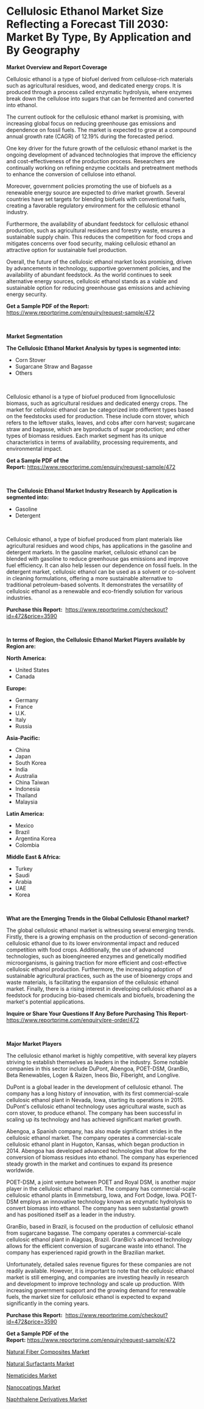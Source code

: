 <p><h1>Cellulosic Ethanol Market Size Reflecting a Forecast Till 2030: Market By Type, By Application and By Geography</h1></p><p><strong>Market Overview and Report Coverage</strong></p>
<p><p>Cellulosic ethanol is a type of biofuel derived from cellulose-rich materials such as agricultural residues, wood, and dedicated energy crops. It is produced through a process called enzymatic hydrolysis, where enzymes break down the cellulose into sugars that can be fermented and converted into ethanol.</p><p>The current outlook for the cellulosic ethanol market is promising, with increasing global focus on reducing greenhouse gas emissions and dependence on fossil fuels. The market is expected to grow at a compound annual growth rate (CAGR) of 12.19% during the forecasted period.</p><p>One key driver for the future growth of the cellulosic ethanol market is the ongoing development of advanced technologies that improve the efficiency and cost-effectiveness of the production process. Researchers are continually working on refining enzyme cocktails and pretreatment methods to enhance the conversion of cellulose into ethanol.</p><p>Moreover, government policies promoting the use of biofuels as a renewable energy source are expected to drive market growth. Several countries have set targets for blending biofuels with conventional fuels, creating a favorable regulatory environment for the cellulosic ethanol industry.</p><p>Furthermore, the availability of abundant feedstock for cellulosic ethanol production, such as agricultural residues and forestry waste, ensures a sustainable supply chain. This reduces the competition for food crops and mitigates concerns over food security, making cellulosic ethanol an attractive option for sustainable fuel production.</p><p>Overall, the future of the cellulosic ethanol market looks promising, driven by advancements in technology, supportive government policies, and the availability of abundant feedstock. As the world continues to seek alternative energy sources, cellulosic ethanol stands as a viable and sustainable option for reducing greenhouse gas emissions and achieving energy security.</p></p>
<p><strong>Get a Sample PDF of the Report:</strong> <a href="https://www.reportprime.com/enquiry/request-sample/472">https://www.reportprime.com/enquiry/request-sample/472</a></p>
<p>&nbsp;</p>
<p><strong>Market Segmentation</strong></p>
<p><strong>The Cellulosic Ethanol Market Analysis by types is segmented into:</strong></p>
<p><ul><li>Corn Stover</li><li>Sugarcane Straw and Bagasse</li><li>Others</li></ul></p>
<p>&nbsp;</p>
<p><p>Cellulosic ethanol is a type of biofuel produced from lignocellulosic biomass, such as agricultural residues and dedicated energy crops. The market for cellulosic ethanol can be categorized into different types based on the feedstocks used for production. These include corn stover, which refers to the leftover stalks, leaves, and cobs after corn harvest; sugarcane straw and bagasse, which are byproducts of sugar production; and other types of biomass residues. Each market segment has its unique characteristics in terms of availability, processing requirements, and environmental impact.</p></p>
<p><strong>Get a Sample PDF of the Report:</strong>&nbsp;<a href="https://www.reportprime.com/enquiry/request-sample/472">https://www.reportprime.com/enquiry/request-sample/472</a></p>
<p>&nbsp;</p>
<p><strong>The Cellulosic Ethanol Market Industry Research by Application is segmented into:</strong></p>
<p><ul><li>Gasoline</li><li>Detergent</li></ul></p>
<p>&nbsp;</p>
<p><p>Cellulosic ethanol, a type of biofuel produced from plant materials like agricultural residues and wood chips, has applications in the gasoline and detergent markets. In the gasoline market, cellulosic ethanol can be blended with gasoline to reduce greenhouse gas emissions and improve fuel efficiency. It can also help lessen our dependence on fossil fuels. In the detergent market, cellulosic ethanol can be used as a solvent or co-solvent in cleaning formulations, offering a more sustainable alternative to traditional petroleum-based solvents. It demonstrates the versatility of cellulosic ethanol as a renewable and eco-friendly solution for various industries.</p></p>
<p><strong>Purchase this Report:</strong>&nbsp; <a href="https://www.reportprime.com/checkout?id=472&price=3590">https://www.reportprime.com/checkout?id=472&price=3590</a></p>
<p>&nbsp;</p>
<p><strong>In terms of Region, the Cellulosic Ethanol Market Players available by Region are:</strong></p>
<p>
    <p> <strong> North America: </strong>
        <ul>
            <li>United States</li>
            <li>Canada</li>
        </ul>
        </p> 
    <p> <strong> Europe: </strong>
        <ul>
            <li>Germany</li>
            <li>France</li>
            <li>U.K.</li>
            <li>Italy</li>
            <li>Russia</li>
        </ul>
        </p> 
    <p> <strong> Asia-Pacific: </strong>
        <ul>
            <li>China</li>
            <li>Japan</li>
            <li>South Korea</li>
            <li>India</li>
            <li>Australia</li>
            <li>China Taiwan</li>
            <li>Indonesia</li>
            <li>Thailand</li>
            <li>Malaysia</li>
        </ul>
        </p> 
    <p> <strong> Latin America: </strong>
        <ul>
            <li>Mexico</li>
            <li>Brazil</li>
            <li>Argentina Korea</li>
            <li>Colombia</li>
        </ul>
        </p> 
    <p> <strong> Middle East & Africa: </strong>
        <ul>
            <li>Turkey</li>
            <li>Saudi</li>
            <li>Arabia</li>
            <li>UAE</li>
            <li>Korea</li>
        </ul>
    </p>
    </p>
<p>&nbsp;</p>
<p><strong>What are the Emerging Trends in the Global Cellulosic Ethanol market?</strong></p>
<p><p>The global cellulosic ethanol market is witnessing several emerging trends. Firstly, there is a growing emphasis on the production of second-generation cellulosic ethanol due to its lower environmental impact and reduced competition with food crops. Additionally, the use of advanced technologies, such as bioengineered enzymes and genetically modified microorganisms, is gaining traction for more efficient and cost-effective cellulosic ethanol production. Furthermore, the increasing adoption of sustainable agricultural practices, such as the use of bioenergy crops and waste materials, is facilitating the expansion of the cellulosic ethanol market. Finally, there is a rising interest in developing cellulosic ethanol as a feedstock for producing bio-based chemicals and biofuels, broadening the market's potential applications.</p></p>
<p><strong>Inquire or Share Your Questions If Any Before Purchasing This Report</strong>- <a href="https://www.reportprime.com/enquiry/pre-order/472">https://www.reportprime.com/enquiry/pre-order/472</a></p>
<p>&nbsp;</p>
<p><strong>Major Market Players</strong></p>
<p><p>The cellulosic ethanol market is highly competitive, with several key players striving to establish themselves as leaders in the industry. Some notable companies in this sector include DuPont, Abengoa, POET-DSM, GranBio, Beta Renewables, Logen & Raizen, Ineos Bio, Fiberight, and Longlive.</p><p>DuPont is a global leader in the development of cellulosic ethanol. The company has a long history of innovation, with its first commercial-scale cellulosic ethanol plant in Nevada, Iowa, starting its operations in 2015. DuPont's cellulosic ethanol technology uses agricultural waste, such as corn stover, to produce ethanol. The company has been successful in scaling up its technology and has achieved significant market growth.</p><p>Abengoa, a Spanish company, has also made significant strides in the cellulosic ethanol market. The company operates a commercial-scale cellulosic ethanol plant in Hugoton, Kansas, which began production in 2014. Abengoa has developed advanced technologies that allow for the conversion of biomass residues into ethanol. The company has experienced steady growth in the market and continues to expand its presence worldwide.</p><p>POET-DSM, a joint venture between POET and Royal DSM, is another major player in the cellulosic ethanol market. The company has commercial-scale cellulosic ethanol plants in Emmetsburg, Iowa, and Fort Dodge, Iowa. POET-DSM employs an innovative technology known as enzymatic hydrolysis to convert biomass into ethanol. The company has seen substantial growth and has positioned itself as a leader in the industry.</p><p>GranBio, based in Brazil, is focused on the production of cellulosic ethanol from sugarcane bagasse. The company operates a commercial-scale cellulosic ethanol plant in Alagoas, Brazil. GranBio's advanced technology allows for the efficient conversion of sugarcane waste into ethanol. The company has experienced rapid growth in the Brazilian market.</p><p>Unfortunately, detailed sales revenue figures for these companies are not readily available. However, it is important to note that the cellulosic ethanol market is still emerging, and companies are investing heavily in research and development to improve technology and scale up production. With increasing government support and the growing demand for renewable fuels, the market size for cellulosic ethanol is expected to expand significantly in the coming years.</p></p>
<p><strong>Purchase this Report:</strong>&nbsp;&nbsp;<a href="https://www.reportprime.com/checkout?id=472&price=3590">https://www.reportprime.com/checkout?id=472&price=3590</a></p>
<p></p>
<p><strong>Get a Sample PDF of the Report:</strong>&nbsp;<a href="https://www.reportprime.com/enquiry/request-sample/472">https://www.reportprime.com/enquiry/request-sample/472</a></p>
<p><p><a href="https://github.com/dringals/Market-Research-Report-List-1/blob/main/natural-fiber-composites-market.md">Natural Fiber Composites Market</a></p><p><a href="https://github.com/tamvrosiya/Market-Research-Report-List-1/blob/main/natural-surfactants-market.md">Natural Surfactants Market</a></p><p><a href="https://github.com/gaydyna/Market-Research-Report-List-1/blob/main/nematicides-market.md">Nematicides Market</a></p><p><a href="https://github.com/aasishrp01/Market-Research-Report-List-1/blob/main/nanocoatings-market.md">Nanocoatings Market</a></p><p><a href="https://github.com/Paul14Anderson63/Market-Research-Report-List-1/blob/main/naphthalene-derivatives-market.md">Naphthalene Derivatives Market</a></p></p>